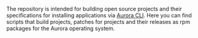 The repository is intended for building open source projects and their specifications for installing applications via [Aurora CLI](https://keygenqt.github.io/aurora-cli). Here you can find scripts that build projects, patches for projects and their releases as rpm packages for the Aurora operating system.
